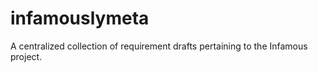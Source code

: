 # infamouslymeta
A centralized collection of requirement drafts pertaining to the Infamous project.
